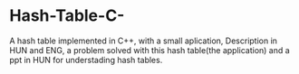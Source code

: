 # Hash-Table-C-
A hash table implemented in C++,  with a small aplication, Description in HUN and ENG, a problem solved with this hash table(the application) and a ppt in HUN for understading hash tables.
